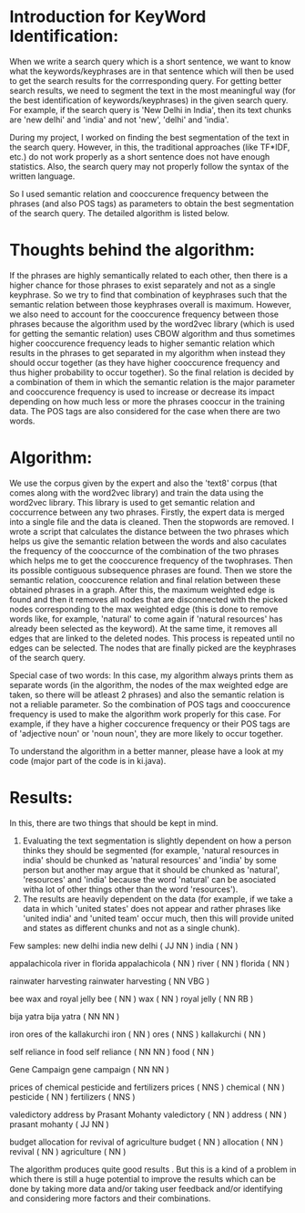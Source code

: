 # Introduction for KeyWord Identification:

When we write a search query which is a short sentence, we want to know what the
keywords/keyphrases are in that sentence which will then be used to get the search results for the
corrresponding query. For getting better search results, we need to segment the text in the most
meaningful way (for the best identification of keywords/keyphrases) in the given search query.
For example, if the search query is 'New Delhi in India', then its text chunks are 'new delhi' and
'india' and not 'new', 'delhi' and 'india'.

During my project, I worked on finding the best segmentation of the text in the search query.
However, in this, the traditional approaches (like TF*IDF, etc.) do not work properly as a short
sentence does not have enough statistics. Also, the search query may not properly follow the syntax
of the written language.

So I used semantic relation and cooccurence frequency between the phrases (and also POS tags) as
parameters to obtain the best segmentation of the search query. The detailed algorithm is listed
below.

# Thoughts behind the algorithm:

If the phrases are highly semantically related to each other, then there is a higher chance for those
phrases to exist separately and not as a single keyphrase. So we try to find that combination of
keyphrases such that the semantic relation between those keyphrases overall is maximum.
However, we also need to account for the cooccurence frequency between those phrases because
the algorithm used by the word2vec library (which is used for getting the semantic relation) uses
CBOW algorithm and thus sometimes higher cooccurence frequency leads to higher semantic
relation which results in the phrases to get separated in my algorithm when instead they should
occur together (as they have higher cooccurence frequency and thus higher probability to occur
together). So the final relation is decided by a combination of them in which the semantic relation
is the major parameter and cooccurence frequency is used to increase or decrease its impact
depending on how much less or more the phrases cooccur in the training data. The POS tags are
also considered for the case when there are two words.

# Algorithm:
We use the corpus given by the expert and also the 'text8' corpus (that comes along with the
word2vec library) and train the data using the word2vec library. This library is used to get semantic
relation and coccurrence between any two phrases.
Firstly, the expert data is merged into a single file and the data is cleaned. Then the stopwords are
removed. I wrote a script that calculates the distance between the two phrases which helps us give
the semantic relation between the words and also caculates the frequency of the cooccurnce of the
combination of the two phrases which helps me to get the cooccurence frequency of the twophrases.
Then its possible contiguous subsequence phrases are found. Then we store the semantic relation,
cooccurence relation and final relation between these obtained phrases in a graph.
After this, the maximum weighted edge is found and then it removes all nodes that are disconnected
with the picked nodes corresponding to the max weighted edge (this is done to remove words like,
for example, 'natural' to come again if 'natural resources' has already been selected as the keyword).
At the same time, it removes all edges that are linked to the deleted nodes. This process is repeated
until no edges can be selected. The nodes that are finally picked are the keyphrases of the search
query.

Special case of two words: In this case, my algorithm always prints them as separate words
(in the algorithm, the nodes of the max weighted edge are taken, so there will be atleast 2
phrases) and also the semantic relation is not a reliable parameter. So the combination of
POS tags and cooccurence frequency is used to make the algorithm work properly for this
case. For example, if they have a higher coccurence frequency or their POS tags are of
'adjective noun' or 'noun noun', they are more likely to occur together.

To understand the algorithm in a better manner, please have a look at my code (major part of the code is in ki.java).

# Results:

In this, there are two things that should be kept in mind.
1. Evaluating the text segmentation is slightly dependent on how a person thinks they should be
segmented (for example, 'natural resources in india' should be chunked as 'natural resources' and
'india' by some person but another may argue that it should be chunked as 'natural', 'resources' and
'india' because the word 'natural' can be asociated witha lot of other things other than the word
'resources').
2. The results are heavily dependent on the data (for example, if we take a data in which 'united
states' does not appear and rather phrases like 'united india' and 'united team' occur much, then this
will provide united and states as different chunks and not as a single chunk).

Few samples:
new delhi india
new delhi ( JJ NN )
india ( NN )

appalachicola river in florida
appalachicola ( NN )
river ( NN )
florida ( NN )

rainwater harvesting
rainwater harvesting ( NN VBG )

bee wax and royal jelly
bee ( NN )
wax ( NN )
royal jelly ( NN RB )

bija yatra
bija yatra ( NN NN )

iron ores of the kallakurchi
iron ( NN )
ores ( NNS )
kallakurchi ( NN )

self reliance in food
self reliance ( NN NN )
food ( NN )

Gene Campaign
gene campaign ( NN NN )

prices of chemical pesticide and fertilizers
prices ( NNS )
chemical ( NN )
pesticide ( NN )
fertilizers ( NNS )

valedictory address by Prasant Mohanty
valedictory ( NN )
address ( NN )
prasant mohanty ( JJ NN )

budget allocation for revival of agriculture
budget ( NN )
allocation ( NN )
revival ( NN )
agriculture ( NN )

The algorithm produces quite good results . But this is a kind of a problem in which there is still a
huge potential to improve the results which can be done by taking more data and/or taking user
feedback and/or identifying and considering more factors and their combinations.
